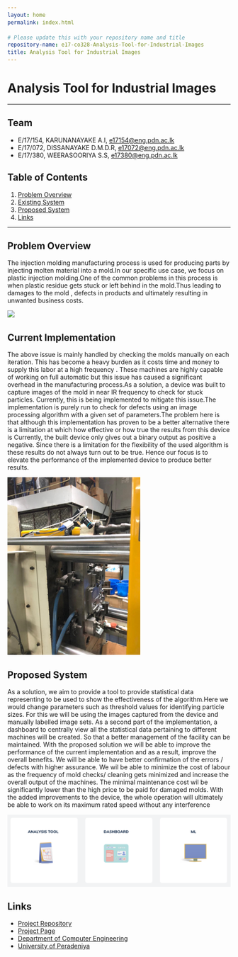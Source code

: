 ```yaml
---
layout: home
permalink: index.html

# Please update this with your repository name and title
repository-name: e17-co328-Analysis-Tool-for-Industrial-Images
title: Analysis Tool for Industrial Images
---
```


[comment]: # "This is the standard layout for the project, but you can clean this and use your own template"

# Analysis Tool for Industrial Images

---

## Team
-  E/17/154, KARUNANAYAKE A.I, [e17154@eng.pdn.ac.lk](mailto:e17154@eng.pdn.ac.lk)
-  E/17/072, DISSANAYAKE D.M.D.R, [e17072@eng.pdn.ac.lk](mailto:e17072@eng.pdn.ac.lk)
-  E/17/380, WEERASOORIYA S.S, [e17380@eng.pdn.ac.lk](mailto:e17380@eng.pdn.ac.lk)

## Table of Contents
1. [Problem Overview](#problem-overview)
2. [Existing System](#existing-system)
3. [Proposed System](#proposed-system)
4. [Links](#links)

---

## Problem Overview

 The injection molding manufacturing process is used for producing parts by injecting molten material into a mold.In our specific use case, we focus on plastic injection molding.One of the common problems in this process is when plastic residue gets stuck or left behind in the mold.Thus leading to damages to the mold , defects in products and ultimately resulting in unwanted business costs.
 
 <img src = "images/injection_moulding_process.gif">
 

## Current Implementation

The above issue is mainly handled by checking the molds manually on each iteration. This has become a heavy burden as it costs time and money to supply this labor at a high frequency . These machines are highly capable of working on full automatic but this issue has caused a significant overhead in the manufacturing process.As a solution, a device was built to capture images of the mold in near IR frequency to check for stuck particles. Currently, this is being implemented to mitigate this issue.The implementation is purely run to check for defects using an image processing algorithm with a given set of parameters.The problem here is that although this implementation has proven to be a better alternative there is a limitation at which how effective or how true the results from this device is Currently, the built device only gives out a binary output as positive a negative. Since there is a limitation for the flexibility of the used algorithm is these results do not always turn out to be true. Hence our focus is to elevate the performance of the implemented device to produce better results.

<img src = "images/mold-camera.jpg" width="300">

## Proposed System

As a solution, we aim to provide a tool to provide statistical data representing to be used to show the effectiveness of the algorithm.Here we would change parameters such as threshold values for identifying particle sizes. For this we will be using the images captured from the device and manually labelled image sets. As a second part of the implementation, a dashboard to centrally view all the statistical data pertaining to different machines will be created. So that a better management of the facility can be maintained. With the proposed solution we will be able to improve the performance of the current implementation and as a result, improve the overall benefits. We will be able to have better confirmation of the errors / defects with higher assurance. We wil be able to minimize the cost of labour as the frequency of mold checks/ cleaning gets minimized and increase the overall output of the machines. The minimal maintenance cost wil be significantly lower than the high price to be paid for damaged molds. With the added improvements to the device, the whole operation will ultimately be able to work on its maximum rated speed without any interference

<img src = "images/solution.png">

## Links

- [Project Repository](https://github.com/cepdnaclk/e17-co328-Analysis-Tool-for-Industrial-Images)
- [Project Page](https://cepdnaclk.github.io/e17-Analysis-Tool-for-Industrial-Images)
- [Department of Computer Engineering](http://www.ce.pdn.ac.lk/)
- [University of Peradeniya](https://eng.pdn.ac.lk/)


[//]: # (Please refer this to learn more about Markdown syntax)
[//]: # (https://github.com/adam-p/markdown-here/wiki/Markdown-Cheatsheet)
